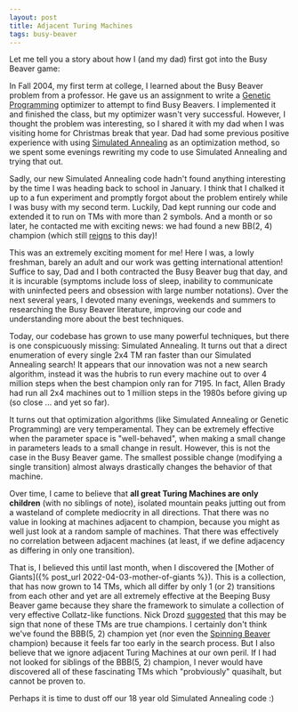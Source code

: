```yaml
---
layout: post
title: Adjacent Turing Machines
tags: busy-beaver
---
```


Let me tell you a story about how I (and my dad) first got into the Busy Beaver game:

In Fall 2004, my first term at college, I learned about the Busy Beaver problem from a professor. He gave us an assignment to write a [Genetic Programming](https://en.wikipedia.org/wiki/Genetic_programming) optimizer to attempt to find Busy Beavers. I implemented it and finished the class, but my optimizer wasn't very successful. However, I thought the problem was interesting, so I shared it with my dad when I was visiting home for Christmas break that year. Dad had some previous positive experience with using [Simulated Annealing](https://en.wikipedia.org/wiki/Simulated_annealing) as an optimization method, so we spent some evenings rewriting my code to use Simulated Annealing and trying that out.

Sadly, our new Simulated Annealing code hadn't found anything interesting by the time I was heading back to school in January. I think that I chalked it up to a fun experiment and promptly forgot about the problem entirely while I was busy with my second term. Luckily, Dad kept running our code and extended it to run on TMs with more than 2 symbols. And a month or so later, he contacted me with exciting news: we had found a new BB(2, 4) champion (which still [reigns](https://webusers.imj-prg.fr/~pascal.michel/ha.html#tm24) to this day)!

This was an extremely exciting moment for me! Here I was, a lowly freshman, barely an adult and our work was getting international attention! Suffice to say, Dad and I both contracted the Busy Beaver bug that day, and it is incurable (symptoms include loss of sleep, inability to communicate with uninfected peers and obsession with large number notations). Over the next several years, I devoted many evenings, weekends and summers to researching the Busy Beaver literature, improving our code and understanding more about the best techniques.

Today, our codebase has grown to use many powerful techniques, but there is one conspicuously missing: Simulated Annealing. It turns out that a direct enumeration of every single 2x4 TM ran faster than our Simulated Annealing search! It appears that our innovation was not a new search algorithm, instead it was the hubris to run every machine out to over 4 million steps when the best champion only ran for 7195. In fact, Allen Brady had run all 2x4 machines out to 1 million steps in the 1980s before giving up (so close ... and yet so far).

It turns out that optimization algorithms (like Simulated Annealing or Genetic Programming) are very temperamental. They can be extremely effective when the parameter space is "well-behaved", when making a small change in parameters leads to a small change in result. However, this is not the case in the Busy Beaver game. The smallest possible change (modifying a single transition) almost always drastically changes the behavior of that machine.

Over time, I came to believe that **all great Turing Machines are only children** (with no siblings of note), isolated mountain peaks jutting out from a wasteland of complete mediocrity in all directions. That there was no value in looking at machines adjacent to champion, because you might as well just look at a random sample of machines. That there was effectively no correlation between adjacent machines (at least, if we define adjacency as differing in only one transition).

That is, I believed this until last month, when I discovered the [Mother of Giants]({% post_url 2022-04-03-mother-of-giants %}). This is a collection, that has now grown to 14 TMs, which all differ by only 1 (or 2) transitions from each other and yet are all extremely effective at the Beeping Busy Beaver game because they share the framework to simulate a collection of very effective Collatz-like functions. Nick Drozd [suggested](https://groups.google.com/g/busy-beaver-discuss/c/zUiw3G7hR8E/m/_S_YYXeRCgAJ) that this may be sign that none of these TMs are true champions. I certainly don't think we've found the BBB(5, 2) champion yet (nor even the [Spinning Beaver](https://groups.google.com/g/busy-beaver-discuss/c/Dq8PYAkoMXU/m/EbjlyKioAQAJ) champion) because it feels far too early in the search process. But I also believe that we ignore adjacent Turing Machines at our own peril. If I had not looked for siblings of the BBB(5, 2) champion, I never would have discovered all of these fascinating TMs which "probviously" quasihalt, but cannot be proven to.

Perhaps it is time to dust off our 18 year old Simulated Annealing code :)
